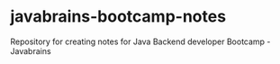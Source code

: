 # javabrains-bootcamp-notes
Repository for creating notes for Java Backend developer Bootcamp - Javabrains 
